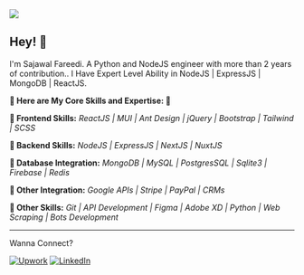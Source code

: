 <!-- ![Top Languages Card](https://github-readme-stats.vercel.app/api/top-langs/?username=SajawalFareedi&layout=compact) -->
<img align="center" src="https://github-readme-stats.vercel.app/api?username=SajawalFareedi&count_private=true&show_icons=true" />
<!-- <br>
<img align="center" src="https://wakatime.com/share/@21bdcb9b-3ca8-4828-84bb-2eda3f030ae0/2f85bcb5-9a8c-4b38-acfc-07864f0a0fa9.png" /> -->
<br>

## Hey! 👋

I'm Sajawal Fareedi. A Python and NodeJS engineer with more than 2 years of contribution.. I Have Expert Level Ability in NodeJS | ExpressJS | MongoDB | ReactJS.

**🌟 Here are My Core Skills and Expertise: 🌟**

**🌟 Frontend Skills:**
*ReactJS | MUI | Ant Design | jQuery | Bootstrap | Tailwind | SCSS*

**🌟 Backend Skills:**
*NodeJS | ExpressJS | NextJS | NuxtJS*

**🌟 Database Integration:**
*MongoDB | MySQL | PostgresSQL | Sqlite3 | Firebase | Redis*

**🌟 Other Integration:**
*Google APIs | Stripe | PayPal | CRMs*

**🌟 Other Skills:**
*Git | API Development | Figma | Adobe XD | Python | Web Scraping | Bots Development*

<hr style="height: 1px;">

Wanna Connect?

[![Upwork](https://img.shields.io/badge/UpWork-6FDA44?style=for-the-badge&logo=Upwork&logoColor=white)][1]
[![LinkedIn](https://img.shields.io/badge/LinkedIn-0077B5?style=for-the-badge&logo=linkedin&logoColor=white)][2]

[1]: https://www.upwork.com/freelancers/~01c25b9d2e61d1a697/
[2]: https://www.linkedin.com/in/sajawal-fareedi/
